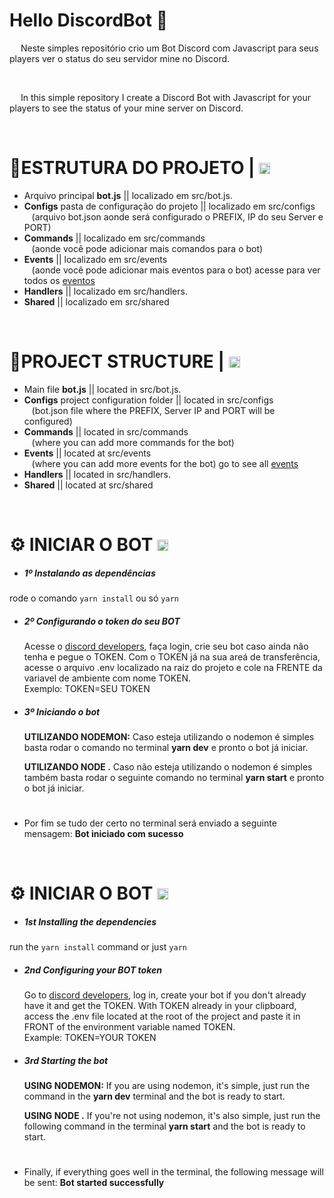 # **Hello DiscordBot 🤖** #

<img src='https://raw.githubusercontent.com/pierrelapalu/icones-bandeiras-br-uf/master/dist/rounded/png-200/01-brasil-rounded.png' height="14em"/> Neste simples repositório crio um Bot Discord com Javascript para seus players ver o status do seu servidor mine no Discord.

<br>

<img src='https://camo.githubusercontent.com/dcd659b663d435f59bf584fbb29afa630abbb82506ce99982a7a0a0255fe0ea7/68747470733a2f2f63646e6a732e636c6f7564666c6172652e636f6d2f616a61782f6c6962732f666c61672d69636f6e2d6373732f332e332e302f666c6167732f3478332f75732e737667' height="14em"> In this simple repository I create a Discord Bot with Javascript for your players to see the status of your mine server on Discord.

<br>

# **📂ESTRUTURA DO PROJETO** | <img src='https://raw.githubusercontent.com/pierrelapalu/icones-bandeiras-br-uf/master/dist/rounded/png-200/01-brasil-rounded.png' height="18em"/> #

- Arquivo principal **bot.js** || localizado em src/bot.js.
- **Configs** pasta de configuração do projeto || localizado em src/configs <br>&nbsp;&nbsp;&nbsp;(arquivo bot.json aonde será configurado o PREFIX, IP do seu Server e PORT)
- **Commands** || localizado em src/commands <br>&nbsp;&nbsp;&nbsp;(aonde você pode adicionar mais comandos para o bot)
- **Events** || localizado em src/events <br>&nbsp;&nbsp;&nbsp;(aonde você pode adicionar mais eventos para o bot) acesse para ver todos os <a href='https://discord.js.org/#/docs/main/stable/class/Client'>eventos</a> 
- **Handlers** || localizado em src/handlers.
- **Shared** || localizado em src/shared

<br>

# **📂PROJECT STRUCTURE** | <img src='https://camo.githubusercontent.com/dcd659b663d435f59bf584fbb29afa630abbb82506ce99982a7a0a0255fe0ea7/68747470733a2f2f63646e6a732e636c6f7564666c6172652e636f6d2f616a61782f6c6962732f666c61672d69636f6e2d6373732f332e332e302f666c6167732f3478332f75732e737667' height="18em"> # 

- Main file **bot.js** || located in src/bot.js.
- **Configs** project configuration folder || located in src/configs <br>&nbsp;&nbsp;&nbsp;(bot.json file where the PREFIX, Server IP and PORT will be configured)
- **Commands** || located in src/commands <br>&nbsp;&nbsp;&nbsp;(where you can add more commands for the bot)
- **Events** || located at src/events <br>&nbsp;&nbsp;&nbsp;(where you can add more events for the bot) go to see all <a href='https://discord.js.org/#/docs/main /stable/class/Client'>events</a>
- **Handlers** || located in src/handlers.
- **Shared** || located at src/shared

<br>

# **⚙️ INICIAR O BOT** <img src='https://raw.githubusercontent.com/pierrelapalu/icones-bandeiras-br-uf/master/dist/rounded/png-200/01-brasil-rounded.png' height="18em"/>

- <h5> 1º Instalando as dependências </h5>
rode o comando ```yarn install``` ou só ```yarn```

- <h5> 2º Configurando o token do seu BOT </h5>
    Acesse o <a href='https://discord.com/developers/'>discord developers</a>, faça login, crie seu bot caso ainda não tenha e pegue o TOKEN. Com o TOKEN já na sua areá de transferência, acesse o arquivo .env localizado na raiz do projeto e cole na FRENTE da variavel de ambiente com nome TOKEN. 
    <br>Exemplo: TOKEN=SEU TOKEN 

- <h5> 3º Iniciando o bot </h5>

  <b>UTILIZANDO NODEMON:</b> Caso esteja utilizando o nodemon é simples basta rodar o comando no terminal **yarn dev** e pronto o bot já iniciar.

  **UTILIZANDO NODE .** Caso não esteja utilizando o nodemon é simples também basta rodar o seguinte comando no terminal **yarn start** e pronto o bot já iniciar.

#
- Por fim se tudo der certo no terminal será enviado a seguinte mensagem: **Bot iniciado com sucesso**

<br>

# **⚙️ INICIAR O BOT** <img src='https://camo.githubusercontent.com/dcd659b663d435f59bf584fbb29afa630abbb82506ce99982a7a0a0255fe0ea7/68747470733a2f2f63646e6a732e636c6f7564666c6172652e636f6d2f616a61782f6c6962732f666c61672d69636f6e2d6373732f332e332e302f666c6167732f3478332f75732e737667' height="18em"/> #
- <h5> 1st Installing the dependencies </h5>
run the ```yarn install``` command or just ```yarn```

- <h5> 2nd Configuring your BOT token </h5>
     Go to <a href='https://discord.com/developers/'>discord developers</a>, log in, create your bot if you don't already have it and get the TOKEN. With TOKEN already in your clipboard, access the .env file located at the root of the project and paste it in FRONT of the environment variable named TOKEN.
     <br>Example: TOKEN=YOUR TOKEN

- <h5> 3rd Starting the bot </h5>

   <b>USING NODEMON:</b> If you are using nodemon, it's simple, just run the command in the **yarn dev** terminal and the bot is ready to start.

   **USING NODE .** If you're not using nodemon, it's also simple, just run the following command in the terminal **yarn start** and the bot is ready to start.

#
- Finally, if everything goes well in the terminal, the following message will be sent: **Bot started successfully**